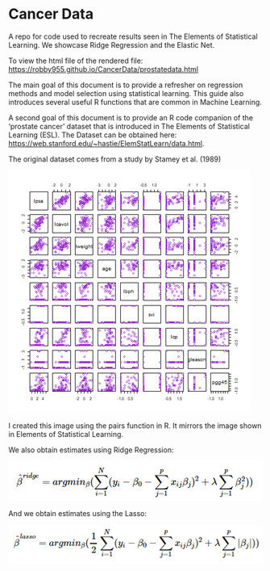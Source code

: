 # Cancer Data
A repo for code used to recreate results seen in The Elements of Statistical Learning. We showcase Ridge Regression and the Elastic Net.

To view the html file of the rendered file:  https://robby955.github.io/CancerData/prostatedata.html


The main goal of this document is to provide a refresher on regression methods and model selection using statistical learning. This guide also introduces several useful R functions that are common in Machine Learning.

A second goal of this document is to provide an R code companion of the ‘prostate cancer’ dataset that is introduced in The Elements of Statistical Learning (ESL). The Dataset can be obtained here: https://web.stanford.edu/~hastie/ElemStatLearn/data.html.

The original dataset comes from a study by Stamey et al. (1989)

![What is this](images/prostatepairs.png)

I created this image using the pairs function in R. It mirrors the image shown in Elements of Statistical Learning.

We also obtain estimates using Ridge Regression:


![What is this](images/ridge.png)


And we obtain estimates using the Lasso:


![What is this](images/lasso.png)

